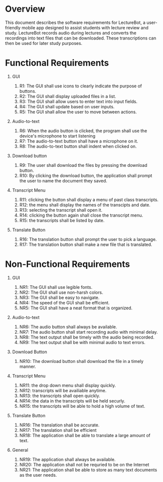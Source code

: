 
# Overview

This document describes the software requirements for LectureBot, a user-friendly mobile app designed 
to assist students with lecture review and study. LectureBot records audio during lectures and converts
the recordings into text files that can be downloaded. These transcriptions can then be used for later 
study purposes.

# Functional Requirements

1. GUI 
   1. R1: The GUI shall use icons to clearly indicate the purpose of buttons.
   2. R2: The GUI shall display uploaded files in a list.
   3. R3: The GUI shall allow users to enter text into input fields.
   4. R4: The GUI shall update based on user inputs. 
   5. R5: The GUI shall allow the user to move between actions.

2. Audio-to-text
   1. R6: When the audio button is clicked, the program shall use the device's microphone to start listening
   2. R7: The audio-to-text button shall have a microphone on it.
   3. R8: The audio-to-text button shall indent when clicked on.

3. Download button
   1. R9: The user shall download the files by pressing the download button.
   2. R10: By clicking the download button, the application shall prompt the user to name the document they saved.

4. Transcript Menu
   1. R11: clicking the button shall display a menu of past class transcripts.
   2. R12: the menu shall display the names of the transcipts and date.
   3. R13: selecting the transcript shall open it.
   4. R14: clicking the button again shall close the transcript menu.
   5. R15: the transcripts shall be listed by date.

5. Translate Button
   1. R16: The translation button shall prompt the user to pick a language.
   2. R17: The translation button shall make a new file that is translated.

# Non-Functional Requirements

1. GUI 
   1. NR1: The GUI shall use legible fonts.
   2. NR2: The GUI shall use non-harsh colors.
   3. NR3: The GUI shall be easy to navigate.
   4. NR4: The speed of the GUI shall be efficient. 
   5. NR5: The GUI shall have a neat format that is organized.

2. Audio-to-text
   1. NR6: The audio button shall always be available.
   2. NR7: The audio button shall start recording audio with minimal delay.
   3. NR8: The text output shall be timely with the audio being recorded.
   4. NR9: The text output shall be with minimal audio to text errors.

3. Download Button
   1. NR10: The download button shall download the file in a timely manner.

4. Transcript Menu
   1. NR11: the drop down menu shall display quickly.
   2. NR12: transcripts will be availiable anytime.
   3. NR13: the transcripts shall open quickly.
   4. NR14: the data in the transcripts will be held securly.
   5. NR15: the transcripts will be able to hold a high volume of text.

5. Translate Button
   1. NR16: The translation shall be accurate.
   2. NR17: The translation shall be efficient
   3. NR18: The application shall be able to translate a large amount of text.
6. General
   1. NR19: The application shall always be available.
   2. NR20: The application shall  not be requried to be on the Internet
   3. NR21: The application shall be able to store as many text documents as the user needs.
